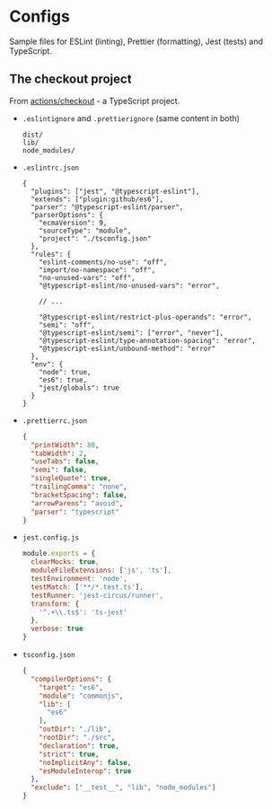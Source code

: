 # Configs

Sample files for ESLint (linting), Prettier (formatting), Jest (tests) and TypeScript.


## The checkout project

From [actions/checkout](https://github.com/actions/checkout) - a TypeScript project.

- `.eslintignore` and `.prettierignore` (same content in both)
	```
	dist/
	lib/
	node_modules/
	```
- `.eslintrc.json`
	```json5
	{
	  "plugins": ["jest", "@typescript-eslint"],
	  "extends": ["plugin:github/es6"],
	  "parser": "@typescript-eslint/parser",
	  "parserOptions": {
		"ecmaVersion": 9,
		"sourceType": "module",
		"project": "./tsconfig.json"
	  },
	  "rules": {
		"eslint-comments/no-use": "off",
		"import/no-namespace": "off",
		"no-unused-vars": "off",
		"@typescript-eslint/no-unused-vars": "error",
		
		// ...
		
		"@typescript-eslint/restrict-plus-operands": "error",
		"semi": "off",
		"@typescript-eslint/semi": ["error", "never"],
		"@typescript-eslint/type-annotation-spacing": "error",
		"@typescript-eslint/unbound-method": "error"
	  },
	  "env": {
		"node": true,
		"es6": true,
		"jest/globals": true
	  }
	}
	```
- `.prettierrc.json`
	```json
	{
	  "printWidth": 80,
	  "tabWidth": 2,
	  "useTabs": false,
	  "semi": false,
	  "singleQuote": true,
	  "trailingComma": "none",
	  "bracketSpacing": false,
	  "arrowParens": "avoid",
	  "parser": "typescript"
	}
	```
- `jest.config.js`
	```javascript
	module.exports = {
	  clearMocks: true,
	  moduleFileExtensions: ['js', 'ts'],
	  testEnvironment: 'node',
	  testMatch: ['**/*.test.ts'],
	  testRunner: 'jest-circus/runner',
	  transform: {
		'^.+\\.ts$': 'ts-jest'
	  },
	  verbose: true
	}
	```
- `tsconfig.json`
	```json
	{
	  "compilerOptions": {
		"target": "es6",
		"module": "commonjs",
		"lib": [
		  "es6"
		],
		"outDir": "./lib",
		"rootDir": "./src",
		"declaration": true,
		"strict": true,
		"noImplicitAny": false,
		"esModuleInterop": true
	  },
	  "exclude": ["__test__", "lib", "node_modules"]
	}
	```
	
